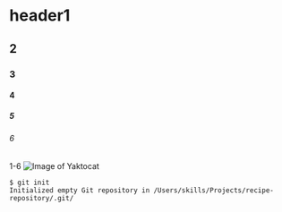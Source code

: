 # header1
## 2
### 3
#### 4
##### 5
###### 6
1-6
![Image of Yaktocat](https://octodex.github.com/images/yaktocat.png)
```
$ git init
Initialized empty Git repository in /Users/skills/Projects/recipe-repository/.git/
```
